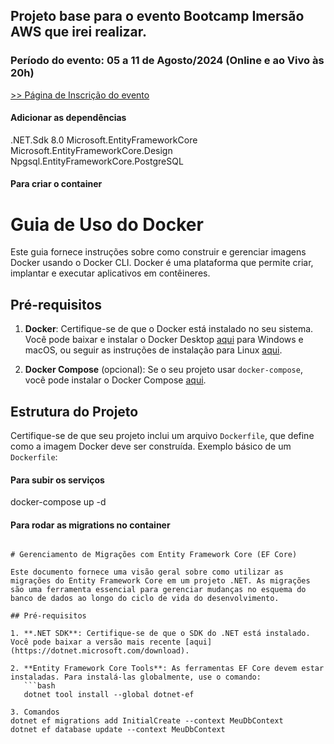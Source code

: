 ﻿## Projeto base para o evento Bootcamp Imersão AWS que irei realizar.

### Período do evento: 05 a 11 de Agosto/2024 (Online e ao Vivo às 20h)

[>> Página de Inscrição do evento](https://org.imersaoaws.com.br/github/readme)

#### Adicionar as dependências ####
.NET.Sdk 8.0
Microsoft.EntityFrameworkCore
Microsoft.EntityFrameworkCore.Design
Npgsql.EntityFrameworkCore.PostgreSQL

#### Para criar o container ####
# Guia de Uso do Docker

Este guia fornece instruções sobre como construir e gerenciar imagens Docker usando o Docker CLI. Docker é uma plataforma que permite criar, implantar e executar aplicativos em contêineres.

## Pré-requisitos

1. **Docker**: Certifique-se de que o Docker está instalado no seu sistema. Você pode baixar e instalar o Docker Desktop [aqui](https://www.docker.com/products/docker-desktop) para Windows e macOS, ou seguir as instruções de instalação para Linux [aqui](https://docs.docker.com/engine/install/).

2. **Docker Compose** (opcional): Se o seu projeto usar `docker-compose`, você pode instalar o Docker Compose [aqui](https://docs.docker.com/compose/install/).

## Estrutura do Projeto

Certifique-se de que seu projeto inclui um arquivo `Dockerfile`, que define como a imagem Docker deve ser construída. Exemplo básico de um `Dockerfile`:



#### Para subir os serviços ####
docker-compose up -d

#### Para rodar as migrations no container ####


```

# Gerenciamento de Migrações com Entity Framework Core (EF Core)

Este documento fornece uma visão geral sobre como utilizar as migrações do Entity Framework Core em um projeto .NET. As migrações são uma ferramenta essencial para gerenciar mudanças no esquema do banco de dados ao longo do ciclo de vida do desenvolvimento.

## Pré-requisitos

1. **.NET SDK**: Certifique-se de que o SDK do .NET está instalado. Você pode baixar a versão mais recente [aqui](https://dotnet.microsoft.com/download).

2. **Entity Framework Core Tools**: As ferramentas EF Core devem estar instaladas. Para instalá-las globalmente, use o comando:
   ```bash
   dotnet tool install --global dotnet-ef

3. Comandos
dotnet ef migrations add InitialCreate --context MeuDbContext
dotnet ef database update --context MeuDbContext